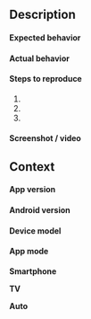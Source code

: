 <!--- 
/!\ Read this first!/!\  

This default template purpose is to be used to report a bug you found in VLC for Android.

To use a different template, select it from the "Description" drop-down above. If you're having trouble finding it, see https://code.videolan.org/videolan/vlc-android/-/wikis/Create-an-issue-and-use-a-template.

If you want to ask for a new feature, please use the "VLC for Android - Feature Request.md" template above.

If you're a libvlc java developer, please use the "libvlc - Bug" template.

If you just want to ask questions on how to use VLC for Android, please use our forum at https://forum.videolan.org/viewforum.php?f=35

Please note that any ticket not using a template may be closed without notice as it won't provide the necessary information.

-->



<!--- Provide a general summary of the issue in the Title above -->

## Description

<!--- Describe your bug in detail -->

#### Expected behavior

#### Actual behavior

#### Steps to reproduce

1.
2.
3.

#### Screenshot / video

<!--Add a screenshot or screencast when applicable-->
<!--To take a screenshot, see https://support.google.com/android/answer/9075928?hl=en-->


## Context

#### App version

<!--You can find it in the About screen of the app-->

#### Android version

#### Device model

#### App mode

<!--Remove the useless modes-->
**Smartphone**

**TV**

**Auto**